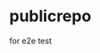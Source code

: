 # publicrepo
for e2e test








































































































































































































































































































































































































































































































































































































































































































































































































































































































































































































































































































































































































































































































































































































































































































































































































































































































































